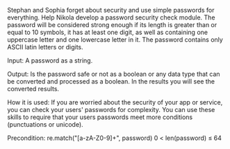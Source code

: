 Stephan and Sophia forget about security and use simple passwords for everything. Help Nikola develop a password security check module. The password will be considered strong enough if its length is greater than or equal to 10 symbols, it has at least one digit, as well as containing one uppercase letter and one lowercase letter in it. The password contains only ASCII latin letters or digits.

Input: 
A password as a string.

Output: 
Is the password safe or not as a boolean or any data type that can be converted and processed as a boolean. In the results you will see the converted results.

How it is used: 
If you are worried about the security of your app or service, you can check your users' passwords for complexity. You can use these skills to require that your users passwords meet more conditions (punctuations or unicode).

Precondition:
re.match("[a-zA-Z0-9]+", password)
0 < len(password) ≤ 64

